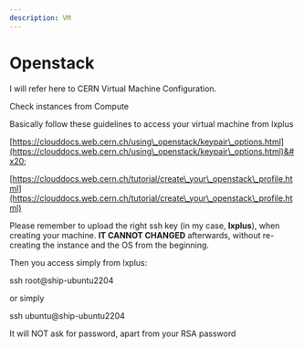 ```yaml
---
description: VM
---
```


# Openstack

I will refer here to CERN Virtual Machine Configuration.

Check instances from Compute

Basically follow these guidelines to access your virtual machine from lxplus

[https://clouddocs.web.cern.ch/using\_openstack/keypair\_options.html](https://clouddocs.web.cern.ch/using\_openstack/keypair\_options.html)&#x20;

[https://clouddocs.web.cern.ch/tutorial/create\_your\_openstack\_profile.html](https://clouddocs.web.cern.ch/tutorial/create\_your\_openstack\_profile.html)

Please remember to upload the right ssh key (in my case, **lxplus**), when creating your machine. **IT CANNOT CHANGED** afterwards, without re-creating the instance and the OS from the beginning.

Then you access simply from lxplus:

ssh root@ship-ubuntu2204

or simply

ssh ubuntu@ship-ubuntu2204

It will NOT ask for password, apart from your RSA password

